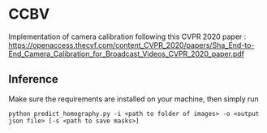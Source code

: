 # CCBV
Implementation of camera calibration following this CVPR 2020 paper : https://openaccess.thecvf.com/content_CVPR_2020/papers/Sha_End-to-End_Camera_Calibration_for_Broadcast_Videos_CVPR_2020_paper.pdf 

## Inference
Make sure the requirements are installed on your machine, then simply run

``python predict_homography.py -i <path to folder of images> -o <output json file> [-s <path to save masks>]``